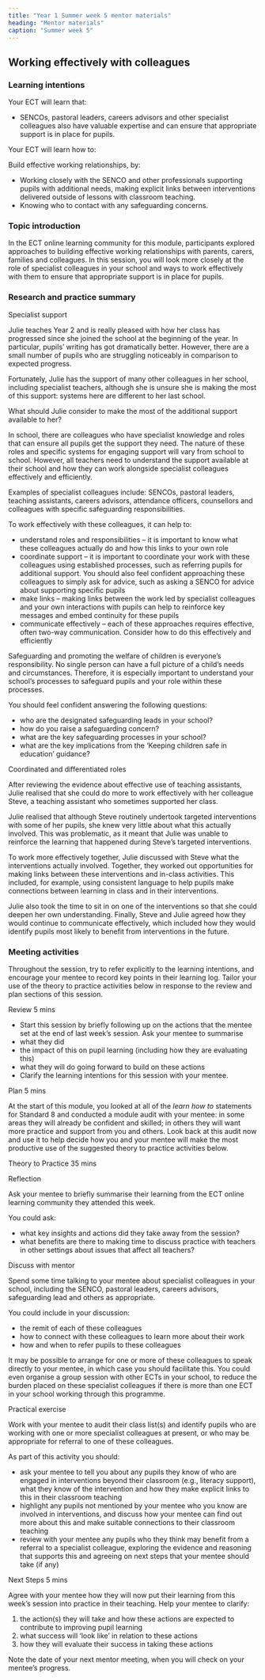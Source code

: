 ```yaml
---
title: "Year 1 Summer week 5 mentor materials"
heading: "Mentor materials"
caption: "Summer week 5"
---
```



## Working effectively with colleagues

### Learning intentions

Your ECT will learn that:

- SENCOs, pastoral leaders, careers advisors and other specialist colleagues also have valuable expertise and can ensure that appropriate support is in place for pupils.

Your ECT will learn how to:

Build effective working relationships, by:

- Working closely with the SENCO and other professionals supporting pupils with additional needs, making explicit links between interventions delivered outside of lessons with classroom teaching.
- Knowing who to contact with any safeguarding concerns.



### Topic introduction

In the ECT online learning community for this module, participants explored approaches to building effective working relationships with parents, carers, families and colleagues. In this session, you will look more closely at the role of specialist colleagues in your school and ways to work effectively with them to ensure that appropriate support is in place for pupils.


### Research and practice summary

Specialist support

Julie teaches Year 2 and is really pleased with how her class has progressed since she joined the school at the beginning of the year. In particular, pupils’ writing has got dramatically better. However, there are a small number of pupils who are struggling noticeably in comparison to expected progress.

Fortunately, Julie has the support of many other colleagues in her school, including specialist teachers, although she is unsure she is making the most of this support: systems here are different to her last school.

What should Julie consider to make the most of the additional support available to her?

In school, there are colleagues who have specialist knowledge and roles that can ensure all pupils get the support they need. The nature of these roles and specific systems for engaging support will vary from school to school. However, all teachers need to understand the support available at their school and how they can work alongside specialist colleagues effectively and efficiently.

Examples of specialist colleagues include: SENCOs, pastoral leaders, teaching assistants, careers advisors, attendance officers, counsellors and colleagues with specific safeguarding responsibilities.

To work effectively with these colleagues, it can help to:

- understand roles and responsibilities – it is important to know what these colleagues actually do and how this links to your own role
- coordinate support – it is important to coordinate your work with these colleagues using established processes, such as referring pupils for additional support. You should also feel confident approaching these colleagues to simply ask for advice, such as asking a SENCO for advice about supporting specific pupils
- make links – making links between the work led by specialist colleagues and your own interactions with pupils can help to reinforce key messages and embed continuity for these pupils
- communicate effectively – each of these approaches requires effective, often two-way communication. Consider how to do this effectively and efficiently

Safeguarding and promoting the welfare of children is everyone’s responsibility. No single person can have a full picture of a child’s needs and circumstances. Therefore, it is especially important to understand your school’s processes to safeguard pupils and your role within these processes.

You should feel confident answering the following questions:

- who are the designated safeguarding leads in your school?
- how do you raise a safeguarding concern?
- what are the key safeguarding processes in your school?
- what are the key implications from the ‘Keeping children safe in education’ guidance?

Coordinated and differentiated roles

After reviewing the evidence about effective use of teaching assistants, Julie realised that she could do more to work effectively with her colleague Steve, a teaching assistant who sometimes supported her class.

Julie realised that although Steve routinely undertook targeted interventions with some of her pupils, she knew very little about what this actually involved. This was problematic, as it meant that Julie was unable to reinforce the learning that happened during Steve’s targeted interventions.

To work more effectively together, Julie discussed with Steve what the interventions actually involved. Together, they worked out opportunities for making links between these interventions and in-class activities. This included, for example, using consistent language to help pupils make connections between learning in class and in their interventions.

Julie also took the time to sit in on one of the interventions so that she could deepen her own understanding. Finally, Steve and Julie agreed how they would continue to communicate effectively, which included how they would identify pupils most likely to benefit from interventions in the future.


### Meeting activities

Throughout the session, try to refer explicitly to the learning intentions, and encourage your mentee to record key points in their learning log. Tailor your use of the theory to practice activities below in response to the review and plan sections of this session.

Review 5 mins

- Start this session by briefly following up on the actions that the mentee set at the end of last week’s session. Ask your mentee to summarise
- what they did
- the impact of this on pupil learning (including how they are evaluating this)
- what they will do going forward to build on these actions
- Clarify the learning intentions for this session with your mentee.

Plan 5 mins

At the start of this module, you looked at all of the _learn how to_ statements for Standard 8 and conducted a module audit with your mentee: in some areas they will already be confident and skilled; in others they will want more practice and support from you and others. Look back at this audit now and use it to help decide how you and your mentee will make the most productive use of the suggested theory to practice activities below.

Theory to Practice 35 mins

Reflection

Ask your mentee to briefly summarise their learning from the ECT online learning community they attended this week.

You could ask:

- what key insights and actions did they take away from the session?
- what benefits are there to making time to discuss practice with teachers in other settings about issues that affect all teachers?

Discuss with mentor

Spend some time talking to your mentee about specialist colleagues in your school, including the SENCO, pastoral leaders, careers advisors, safeguarding lead and others as appropriate.

You could include in your discussion:

- the remit of each of these colleagues
- how to connect with these colleagues to learn more about their work
- how and when to refer pupils to these colleagues

It may be possible to arrange for one or more of these colleagues to speak directly to your mentee, in which case you should facilitate this. You could even organise a group session with other ECTs in your school, to reduce the burden placed on these specialist colleagues if there is more than one ECT in your school working through this programme.

Practical exercise

Work with your mentee to audit their class list(s) and identify pupils who are working with one or more specialist colleagues at present, or who may be appropriate for referral to one of these colleagues.

As part of this activity you should:

- ask your mentee to tell you about any pupils they know of who are engaged in interventions beyond their classroom (e.g., literacy support), what they know of the intervention and how they make explicit links to this in their classroom teaching
- highlight any pupils not mentioned by your mentee who you know are involved in interventions, and discuss how your mentee can find out more about this and make suitable connections to their classroom teaching
- review with your mentee any pupils who they think may benefit from a referral to a specialist colleague, exploring the evidence and reasoning that supports this and agreeing on next steps that your mentee should take (if any)

Next Steps 5 mins

Agree with your mentee how they will now put their learning from this week’s session into practice in their teaching. Help your mentee to clarify:

1. the action(s) they will take and how these actions are expected to contribute to improving pupil learning
2. what success will ‘look like’ in relation to these actions
3. how they will evaluate their success in taking these actions

Note the date of your next mentor meeting, when you will check on your mentee’s progress.

